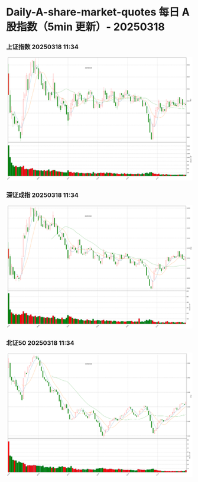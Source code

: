 
# Daily-A-share-market-quotes 每日 A 股指数（5min 更新）- 20250318

### 上证指数 20250318 11:34
![](./fig/2025/3/20250318-sh000001.png)

### 深证成指 20250318 11:34
![](./fig/2025/3/20250318-sz399001.png)

### 北证50 20250318 11:34
![](./fig/2025/3/20250318-bj899050.png)
